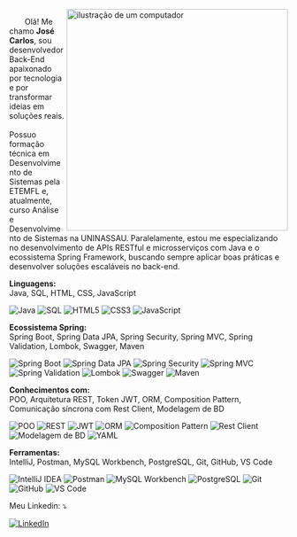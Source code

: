 <!-- Imagem de um computador à direita -->
<img src="https://raw.githubusercontent.com/MicaelliMedeiros/micaellimedeiros/master/image/computer-illustration.png" alt="ilustração de um computador" min-width="400px" max-width="400px" width="400px" align="right">

<!-- Introdução e informações pessoais do desenvolvedor -->
<p align="left" style="text-indent: 2em;"> 
  Olá! Me chamo <strong>José Carlos</strong>, sou desenvolvedor Back-End apaixonado por tecnologia e por transformar ideias em soluções reais.<br><br>
  Possuo formação técnica em Desenvolvimento de Sistemas pela ETEMFL e, atualmente, curso Análise e Desenvolvimento de Sistemas na UNINASSAU. Paralelamente, estou me especializando no desenvolvimento de APIs RESTful e microsserviços com Java e o ecossistema Spring Framework, buscando sempre aplicar boas práticas e desenvolver soluções escaláveis no back-end.
</p>

<!-- Linguagens de programação que o desenvolvedor conhece -->
<p align="left">
  <strong>Linguagens:</strong><br>
  Java, SQL, HTML, CSS, JavaScript
</p>

<!-- Exibição de badges das linguagens e tecnologias conhecidas -->
<p align="left">
  <img src="https://img.shields.io/badge/Java-007396?style=flat-square&logo=java&logoColor=white" alt="Java"/>
  <img src="https://img.shields.io/badge/SQL-336791?style=flat-square&logo=postgresql&logoColor=white" alt="SQL"/>
  <img src="https://img.shields.io/badge/HTML5-E34F26?style=flat-square&logo=html5&logoColor=white" alt="HTML5"/>
  <img src="https://img.shields.io/badge/CSS3-1572B6?style=flat-square&logo=css3&logoColor=white" alt="CSS3"/>
  <img src="https://img.shields.io/badge/JavaScript-F7DF1E?style=flat-square&logo=javascript&logoColor=black" alt="JavaScript"/>
</p>

<!-- Tecnologias do ecossistema Spring que o desenvolvedor conhece -->
<p align="left">
   <strong>Ecossistema Spring:</strong><br>
  Spring Boot, Spring Data JPA, Spring Security, Spring MVC, Spring Validation, Lombok, Swagger, Maven
</p>

<!-- Exibição de badges das tecnologias do ecossistema Spring -->
<p align="left">
  <img src="https://img.shields.io/badge/Spring%20Boot-6DB33F?style=flat-square&logo=spring-boot&logoColor=white" alt="Spring Boot"/>
  <img src="https://img.shields.io/badge/Spring%20Data%20JPA-6DB33F?style=flat-square&logo=spring&logoColor=white" alt="Spring Data JPA"/>
  <img src="https://img.shields.io/badge/Spring%20Security-6DB33F?style=flat-square&logo=spring-security&logoColor=white" alt="Spring Security"/>
  <img src="https://img.shields.io/badge/Spring%20MVC-6DB33F?style=flat-square&logo=spring&logoColor=white" alt="Spring MVC"/>
  <img src="https://img.shields.io/badge/Spring%20Validation-6DB33F?style=flat-square&logo=spring&logoColor=white" alt="Spring Validation"/>
  <img src="https://img.shields.io/badge/Lombok-ED8B00?style=flat-square&logo=lombok&logoColor=white" alt="Lombok"/>
  <img src="https://img.shields.io/badge/Swagger-85EA2D?style=flat-square&logo=swagger&logoColor=black" alt="Swagger"/>
  <img src="https://img.shields.io/badge/Maven-C71A36?style=flat-square&logo=apache-maven&logoColor=white" alt="Maven"/>
</p>

<!-- Conhecimentos do desenvolvedor em conceitos e padrões -->
<p align="left">
  <strong>Conhecimentos com:</strong><br>
  POO, Arquitetura REST, Token JWT, ORM, Composition Pattern, Comunicação síncrona com Rest Client, Modelagem de BD
</p>

<!-- Exibição de badges para os conhecimentos técnicos -->
<p align="left">
  <!-- POO -->
  <img src="https://img.shields.io/badge/POO-OOP-6DB33F?style=flat-square&logo=abstract&logoColor=white" alt="POO"/>
  <!-- Arquitetura REST -->
  <img src="https://img.shields.io/badge/REST%20API-Architectural%20Style-6DB33F?style=flat-square&logo=cloudflare&logoColor=white" alt="REST"/>
  <!-- Token JWT -->
  <img src="https://img.shields.io/badge/JWT-Token%20Auth-000000?style=flat-square&logo=jsonwebtokens&logoColor=white" alt="JWT"/>
  <!-- ORM -->
  <img src="https://img.shields.io/badge/ORM-Object%20Relational%20Mapping-5272B4?style=flat-square&logo=databricks&logoColor=white" alt="ORM"/>
  <!-- Composition Pattern -->
  <img src="https://img.shields.io/badge/Composition%20Pattern-Design%20Pattern-764ABC?style=flat-square&logo=patternfly&logoColor=white" alt="Composition Pattern"/>
  <!-- Comunicação síncrona com Rest Client -->
  <img src="https://img.shields.io/badge/Rest%20Client-Synchronous%20Comm-FF6C37?style=flat-square&logo=postman&logoColor=white" alt="Rest Client"/>
  <!-- Modelagem de BD -->
  <img src="https://img.shields.io/badge/Modelagem%20de%20BD-Diagramas%20ER-2D74C9?style=flat-square&logo=database&logoColor=white" alt="Modelagem de BD"/>
  <!-- Configuração em arquivos YAML -->
  <img src="https://img.shields.io/badge/YAML-Configuration-000080?style=flat-square&logo=yaml&logoColor=white" alt="YAML"/>
</p>

<!-- Ferramentas utilizadas no dia a dia do desenvolvedor -->
<p align="left">
  <strong>Ferramentas:</strong><br>
  IntelliJ, Postman, MySQL Workbench, PostgreSQL, Git, GitHub, VS Code
</p>

<!-- Exibição de badges das ferramentas utilizadas -->
<p align="left">
  <img src="https://img.shields.io/badge/IntelliJ-000000?style=flat-square&logo=intellij-idea&logoColor=white" alt="IntelliJ IDEA"/>
  <img src="https://img.shields.io/badge/Postman-FF6C37?style=flat-square&logo=postman&logoColor=white" alt="Postman"/>
  <img src="https://img.shields.io/badge/MySQL%20Workbench-4479A1?style=flat-square&logo=mysql&logoColor=white" alt="MySQL Workbench"/>
  <img src="https://img.shields.io/badge/PostgreSQL-336791?style=flat-square&logo=postgresql&logoColor=white" alt="PostgreSQL"/>
  <img src="https://img.shields.io/badge/Git-F05032?style=flat-square&logo=git&logoColor=white" alt="Git"/>
  <img src="https://img.shields.io/badge/GitHub-181717?style=flat-square&logo=github&logoColor=white" alt="GitHub"/>
  <img src="https://img.shields.io/badge/VS%20Code-007ACC?style=flat-square&logo=visual-studio-code&logoColor=white" alt="VS Code"/>
</p>

<!-- Links para as redes sociais do desenvolvedor -->
<p align="left">
  Meu Linkedin: ⤵️
</p>

<!-- Exibição dos links de contato com ícones -->
<p align="left">
  <a href="https://www.linkedin.com/in/jos%C3%A9-carlos-561294248/" title="LinkedIn">
    <img src="https://img.shields.io/badge/-Linkedin-0e76a8?style=flat-square&logo=Linkedin&logoColor=white&link=https://www.linkedin.com/in/jos%C3%A9-carlos-561294248/" alt="LinkedIn"/>
  </a>
</p>
